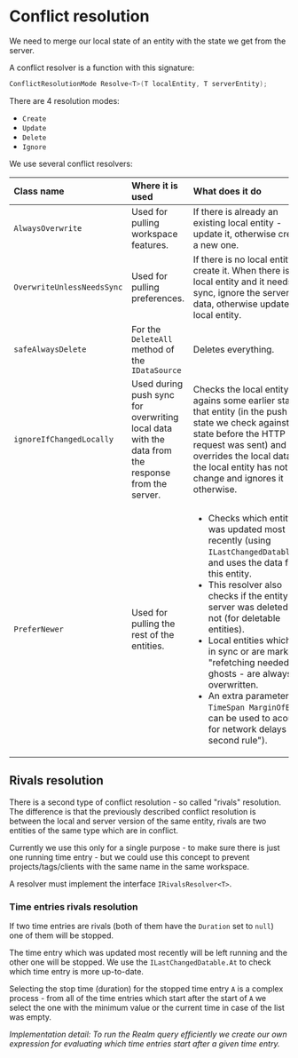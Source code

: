 Conflict resolution
===================

We need to merge our local state of an entity with the state we get from the server.

A conflict resolver is a function with this signature:

```csharp
ConflictResolutionMode Resolve<T>(T localEntity, T serverEntity);
```

There are 4 resolution modes:

- `Create`
- `Update`
- `Delete`
- `Ignore`

We use several conflict resolvers:

| Class name | Where it is used | What does it do |
|:---------- |:---------------- |:----------------|
| `AlwaysOverwrite` | Used for pulling workspace features. | If there is already an existing local entity - update it, otherwise create a new one. |
| `OverwriteUnlessNeedsSync` | Used for pulling preferences. | If there is no local entity, create it. When there is a local entity and it needs sync, ignore the server data, otherwise update the local entity. |
| `safeAlwaysDelete` | For the `DeleteAll` method of the `IDataSource` | Deletes everything. |
| `ignoreIfChangedLocally` | Used during push sync for overwriting local data with the data from the response from the server. | Checks the local entity agains some earlier state of that entity (in the push sync state we check against the state before the HTTP request was sent) and overrides the local data if the local entity has not change and ignores it otherwise. |
| `PreferNewer` | Used for pulling the rest of the entities. | <ul><li>Checks which entity was updated most recently (using `ILastChangedDatable.At`) and uses the data from this entity.</li><li>This resolver also checks if the entity on server was deleted or not (for deletable entities).</li><li>Local entities which are in sync or are marked as "refetching needed" - ghosts - are always overwritten.</li><li>An extra parameter `TimeSpan MarginOfError` can be used to acount for network delays ("5 second rule").</li></ul> |


Rivals resolution
-----------------

There is a second type of conflict resolution - so called "rivals" resolution. The difference is that the previously described conflict resolution is between the local and server version of the same entity, rivals are two entities of the same type which are in conflict.

Currently we use this only for a single purpose - to make sure there is just one running time entry - but we could use this concept to prevent projects/tags/clients with the same name in the same workspace.

A resolver must implement the interface `IRivalsResolver<T>`.

### Time entries rivals resolution

If two time entries are rivals (both of them have the `Duration` set to `null`) one of them will be stopped.

The time entry which was updated most recently will be left running and the other one will be stopped. We use the `ILastChangedDatable.At` to check which time entry is more up-to-date.

Selecting the stop time (duration) for the stopped time entry `A` is a complex process - from all of the time entries which start after the start of `A` we select the one with the minimum value or the current time in case of the list was empty.

_Implementation detail: To run the Realm query efficiently we create our own expression for evaluating which time entries start after a given time entry._